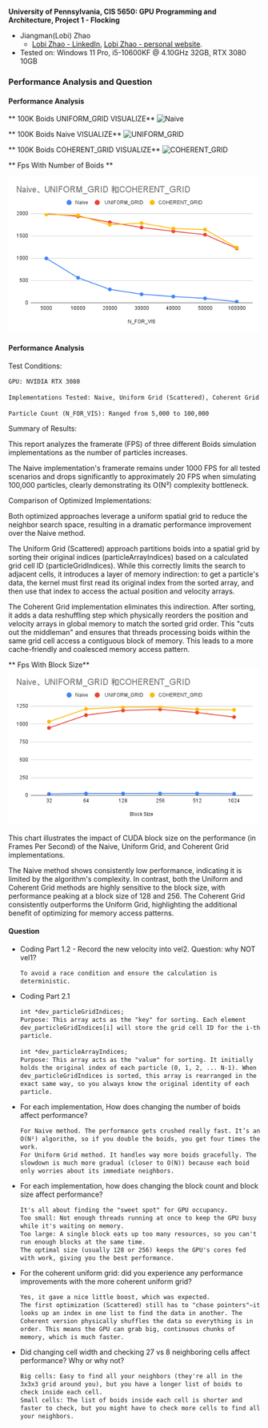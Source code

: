 **University of Pennsylvania, CIS 5650: GPU Programming and Architecture,
Project 1 - Flocking**

* Jiangman(Lobi) Zhao
  * [Lobi Zhao - LinkedIn](https://www.linkedin.com/in/lobizhao/), [Lobi Zhao - personal website](https://lobizhao.github.io/).
* Tested on: Windows 11 Pro, i5-10600KF @ 4.10GHz 32GB, RTX 3080 10GB

### Performance Analysis and Question

#### Performance Analysis

** 100K Boids  UNIFORM_GRID VISUALIZE**
![Naive](images/00.gif)

** 100K Boids Naive VISUALIZE**
![UNIFORM_GRID](images/01.gif)

** 100K Boids COHERENT_GRID VISUALIZE**
![COHERENT_GRID](images/03.gif)

** Fps With Number of Boids **

  ![Fps](images/04nForVis.png)

#### Performance Analysis

Test Conditions:

    GPU: NVIDIA RTX 3080

    Implementations Tested: Naive, Uniform Grid (Scattered), Coherent Grid

    Particle Count (N_FOR_VIS): Ranged from 5,000 to 100,000

Summary of Results:

This report analyzes the framerate (FPS) of three different Boids simulation implementations as the number of particles increases.

The Naive implementation's framerate remains under 1000 FPS for all tested scenarios and drops significantly to approximately 20 FPS when simulating 100,000 particles, clearly demonstrating its O(N²) complexity bottleneck.


Comparison of Optimized Implementations:

Both optimized approaches leverage a uniform spatial grid to reduce the neighbor search space, resulting in a dramatic performance improvement over the Naive method.

The Uniform Grid (Scattered) approach partitions boids into a spatial grid by sorting their original indices (particleArrayIndices) based on a calculated grid cell ID (particleGridIndices). While this correctly limits the search to adjacent cells, it introduces a layer of memory indirection: to get a particle's data, the kernel must first read its original index from the sorted array, and then use that index to access the actual position and velocity arrays.

The Coherent Grid implementation eliminates this indirection. After sorting, it adds a data reshuffling step which physically reorders the position and velocity arrays in global memory to match the sorted grid order. This "cuts out the middleman" and ensures that threads processing boids within the same grid cell access a contiguous block of memory. This leads to a more cache-friendly and coalesced memory access pattern.

** Fps With Block Size**![BlockSize](images/05BlockSize.png)

This chart illustrates the impact of CUDA block size on the performance (in Frames Per Second) of the Naive, Uniform Grid, and Coherent Grid implementations.

The Naive method shows consistently low performance, indicating it is limited by the algorithm's complexity. In contrast, both the Uniform and Coherent Grid methods are highly sensitive to the block size, with performance peaking at a block size of 128 and 256. The Coherent Grid consistently outperforms the Uniform Grid, highlighting the additional benefit of optimizing for memory access patterns.

#### Question

- Coding Part 1.2 - Record the new velocity into vel2. Question: why NOT vel1?

      To avoid a race condition and ensure the calculation is deterministic.

- Coding Part 2.1 

      int *dev_particleGridIndices; 
      Purpose: This array acts as the "key" for sorting. Each element dev_particleGridIndices[i] will store the grid cell ID for the i-th particle.

      int *dev_particleArrayIndices;
      Purpose: This array acts as the "value" for sorting. It initially holds the original index of each particle (0, 1, 2, ... N-1). When dev_particleGridIndices is sorted, this array is rearranged in the exact same way, so you always know the original identity of each particle.

- For each implementation, How does changing the number of boids affect performance?

      For Naive method. The performance gets crushed really fast. It’s an O(N²) algorithm, so if you double the boids, you get four times the work.
      For Uniform Grid method. It handles way more boids gracefully. The slowdown is much more gradual (closer to O(N)) because each boid only worries about its immediate neighbors.

- For each implementation, how does changing the block count and block size affect performance?

      It's all about finding the "sweet spot" for GPU occupancy.
      Too small: Not enough threads running at once to keep the GPU busy while it's waiting on memory.
      Too large: A single block eats up too many resources, so you can't run enough blocks at the same time.
      The optimal size (usually 128 or 256) keeps the GPU's cores fed with work, giving you the best performance.

- For the coherent uniform grid: did you experience any performance improvements with the more coherent uniform grid? 

      Yes, it gave a nice little boost, which was expected.
      The first optimization (Scattered) still has to "chase pointers"—it looks up an index in one list to find the data in another. The Coherent version physically shuffles the data so everything is in order. This means the GPU can grab big, continuous chunks of memory, which is much faster.

- Did changing cell width and checking 27 vs 8 neighboring cells affect performance? Why or why not? 

      Big cells: Easy to find all your neighbors (they're all in the 3x3x3 grid around you), but you have a longer list of boids to check inside each cell.
      Small cells: The list of boids inside each cell is shorter and faster to check, but you might have to check more cells to find all your neighbors.




